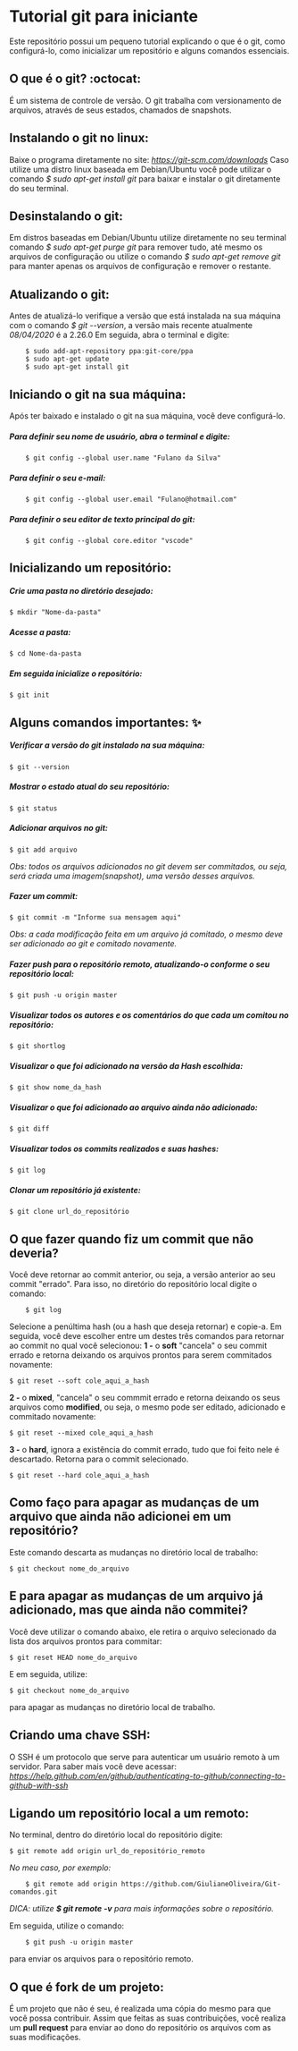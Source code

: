 # Tutorial git para iniciante
Este repositório possui um pequeno tutorial explicando o que é o git, como configurá-lo, como inicializar um
repositório e alguns comandos essenciais.

## O que é o git? :octocat:
É um sistema de controle de versão. O git trabalha com versionamento de arquivos, através de seus estados, chamados de snapshots.

## Instalando o git no linux:
Baixe o programa diretamente no site: *https://git-scm.com/downloads*
Caso utilize uma distro linux baseada em Debian/Ubuntu você pode utilizar o comando *$ sudo apt-get install git* para baixar e instalar o git diretamente do seu terminal.

## Desinstalando o git:
Em distros baseadas em Debian/Ubuntu utilize diretamente no seu terminal comando *$ sudo apt-get purge git* para remover tudo, até mesmo os arquivos de configuração ou utilize o comando *$ sudo apt-get remove git* para manter apenas os arquivos de configuração e remover o restante.

## Atualizando o git:
Antes de atualizá-lo verifique a versão que está instalada na sua máquina com o comando *$ git --version*, a versão mais recente atualmente *08/04/2020* é a 2.26.0
Em seguida, abra o terminal e digite:

        $ sudo add-apt-repository ppa:git-core/ppa
        $ sudo apt-get update
        $ sudo apt-get install git

## Iniciando o git na sua máquina:
Após ter baixado e instalado o git na sua máquina, você deve configurá-lo. 
##### Para definir seu nome de usuário, abra o terminal e digite:
        $ git config --global user.name "Fulano da Silva"
##### Para definir o seu e-mail:
        $ git config --global user.email "Fulano@hotmail.com"
##### Para definir o seu editor de texto principal do git:
        $ git config --global core.editor "vscode"
    
## Inicializando um repositório:
##### Crie uma pasta no diretório desejado:
    $ mkdir "Nome-da-pasta"
##### Acesse a pasta:
    $ cd Nome-da-pasta
##### Em seguida inicialize o repositório:
    $ git init

## Alguns comandos importantes: :sparkles:
#####  Verificar a versão do git instalado na sua máquina:
    $ git --version

##### Mostrar o estado atual do seu repositório:
    $ git status

##### Adicionar arquivos no git:
    $ git add arquivo
*Obs: todos os arquivos adicionados no git devem ser commitados, ou seja, será criada uma imagem(snapshot), uma versão desses arquivos.*

##### Fazer um commit:
    $ git commit -m "Informe sua mensagem aqui"
*Obs: a cada modificação feita em um arquivo já comitado, o mesmo deve ser adicionado ao git e comitado novamente.*

##### Fazer push para o repositório remoto, atualizando-o conforme o seu repositório local:
    $ git push -u origin master

##### Visualizar todos os autores e os comentários do que cada um comitou no repositório:
    $ git shortlog 

##### Visualizar o que foi adicionado na versão da Hash escolhida:
    $ git show nome_da_hash

##### Visualizar o que foi adicionado ao arquivo ainda não adicionado:
    $ git diff 

##### Visualizar todos os commits realizados e suas hashes:
    $ git log

##### Clonar um repositório já existente:
    $ git clone url_do_repositório

## O que fazer quando fiz um commit que não deveria?
Você deve retornar ao commit anterior, ou seja, a versão anterior ao seu commit "errado". 
    Para isso, no diretório do repositório local digite o comando:
        
        $ git log
        
Selecione a penúltima hash (ou a hash que deseja retornar) e copie-a. Em seguida, você deve escolher entre um destes três comandos para retornar ao commit no qual você selecionou:
   **1 -** o **soft** "cancela" o seu commit errado e retorna deixando os arquivos prontos para serem commitados novamente:
    
    $ git reset --soft cole_aqui_a_hash

   **2 -** o **mixed**, "cancela" o seu commmit errado e retorna deixando os seus arquivos como **modified**, ou seja, o mesmo pode ser editado, adicionado e commitado novamente:
    
    $ git reset --mixed cole_aqui_a_hash

   **3 -** o **hard**, ignora a existência do commit errado, tudo que foi feito nele é descartado. Retorna para o commit selecionado.
    
    $ git reset --hard cole_aqui_a_hash

## Como faço para apagar as mudanças de um arquivo que ainda não adicionei em um repositório?
   Este comando descarta as mudanças no diretório local de trabalho:
   
    $ git checkout nome_do_arquivo

## E para apagar as mudanças de um arquivo já adicionado, mas que ainda não commitei?
   Você deve utilizar o comando abaixo, ele retira o arquivo selecionado da lista dos arquivos prontos para commitar:
        
    $ git reset HEAD nome_do_arquivo
    
   E em seguida, utilize:
    
    $ git checkout nome_do_arquivo
   para apagar as mudanças no diretório local de trabalho.

## Criando uma chave SSH:
   O SSH é um protocolo que serve para autenticar um usuário remoto à um servidor. 
   Para saber mais você deve acessar:
    *https://help.github.com/en/github/authenticating-to-github/connecting-to-github-with-ssh*

## Ligando um repositório local a um remoto:
   No terminal, dentro do diretório local do repositório digite:
   
    $ git remote add origin url_do_repositório_remoto
   
   *No meu caso, por exemplo:*
        
        $ git remote add origin https://github.com/GiulianeOliveira/Git-comandos.git

   *DICA: utilize **$ git remote -v** para mais informações sobre o repositório.*

   Em seguida, utilize o comando:
    
        $ git push -u origin master 
   para enviar os arquivos para o repositório remoto.

## O que é fork de um projeto:
   É um projeto que não é seu, é realizada uma cópia do mesmo para que você possa contribuir. Assim que
   feitas as suas contribuições, você realiza um **pull request** para enviar ao dono do repositório os arquivos
   com as suas modificações.


